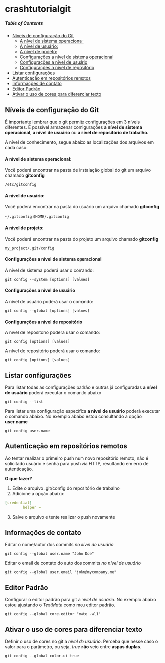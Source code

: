 # crashtutorialgit
##### Table of Contents
* [Níveis de configuração do Git](#níveis-de-configuração-do-git)
    * [A nível de sistema operacional:](#a-nível-de-sistema-operacional)
    * [A nível de usuário:](#a-nível-de-usuário)
    * [A nível de projeto:](#nível-de-projeto)
    * [Configurações a nível de sistema operacional](#configurações-a-nível-de-sistema-operacional)
    * [Configurações a nível de usuário](#configurações-a-nível-de-usuário)
    * [Configurações a nível de repositório](#configurações-a-nível-de-repositório)
* [Listar configurações](#listar-configurações)
* [Autenticação em repositórios remotos](#autenticação-em-repositórios-remotos)
* [Informações de contato](#informações-de-contato)
* [Editor Padrão](#editor-padrão)
* [Ativar o uso de cores para diferenciar texto](#ativar-o-uso-de-cores-para-diferenciar-texto)

## Níveis de configuração do Git
É importante lembrar que o git permite configurações em 3 níveis diferentes. É possível armazenar configurações **a nível de sistema operacional**, **a nível de usuário** ou **a nível de repositório de trabalho.**

A nível de conhecimento, segue abaixo as localizações dos arquivos em cada caso:

#### A nível de sistema operacional:
Você poderá encontrar na pasta de instalação global do git um arquivo chamado **gitconfig**

`/etc/gitconfig`

#### A nível de usuário:
Você poderá encontrar na pasta do usuário um arquivo chamado **gitconfig**

`~/.gitconfig`
`$HOME/.gitconfig`

#### A nível de projeto:
Você poderá encontrar na pasta do projeto um arquivo chamado **gitconfig**

`my_project/.git/config`

#### Configurações a nível de sistema operacional
A nível de sistema poderá usar o comando:

`git config --system [options] [values]`

#### Configurações a nível de usuário
A nível de usuário poderá usar o comando:

`git config --global [options] [values]`

#### Configurações a nível de repositório
A nível de repositório poderá usar o comando:

`git config [options] [values]`

A nível de repositório poderá usar o comando:

`git config [options] [values]`

## Listar configurações
Para listar todas as configurações padrão e outras já configuradas **a nível de usuário** poderá executar o comando abaixo

`git config --list`

Para listar uma configuração específica **a nível de usuário** poderá executar o comando abaixo. No exemplo abaixo estou consultando a opção **user.name**

`git config user.name`

## Autenticação em repositórios remotos
Ao tentar realizar o primeiro push num novo repositório remoto, não é solicitado usuário e senha para push via HTTP, resultando em erro de autenticação. 

**O que fazer?**

1. Edite o arquivo .git/config do repositório de trabalho
2. Adicione a opção abaixo:

```yaml
[credential]
        helper =
```

3. Salve o arquivo e tente realizar o push novamente

## Informações de contato
Editar o nome/autor dos commits *no nível de usuário*

`git config --global user.name "John Doe"`

Editar o email de contato do auto dos commits *no nível de usuário*

`git config --global user.email "john@mycompany.me"`

## Editor Padrão
Configurar o editor padrão para git a *nível de usuário*. No exemplo abaixo estou ajustando o *TextMate* como meu editor padrão.

`git config --global core.editor "mate -wl1"`

## Ativar o uso de cores para diferenciar texto
Definir o uso de cores no git a *nível de usuário*. Perceba que nesse caso o valor para o parâmetro, ou seja, *true* **não** veio entre **aspas duplas**.

`git config --global color.ui true`


